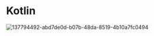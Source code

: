 # Kotlin
![137794492-abd7de0d-b07b-48da-8519-4b10a7fc0494](https://user-images.githubusercontent.com/70485830/146051526-021baedc-3863-4638-8058-6b01c3b36ddf.png)
